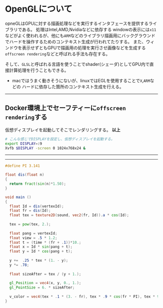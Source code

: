 # OpenGLについて

opneGLはGPUに対する描画処理などを実行するインタフェースを提供するライブラリである。
処理はIntel,AMD,Nvidiaなどに依存する
windowの表示には`x11`などがよく使われるが、他にも`ARM`などのライブラリ描画用にバックグラウンドでハードを操作するためのコンテキスト生成が行われてたりする。
また、ウィンドウを表示せずともGPUで描画用の処理を実行させ画像などを生成する
`offscreen rendering`などと呼ばれる手法も存在する。

そして、`GLSL`と呼ばれる言語を使うことでshader(シェーダ)としてGPU内で直接計算処理を行うこともできる。

- macではうまく動きそうにないが、linuxではEGLを使用することで`X`,`ARM`などの
  ハードに依存した箇所のコンテキスト生成を行える。

---

## Docker環境上でセーフティーに`offscreen rendering`する

仮想ディスプレイを起動してそこでレンダリングする。
**以上**

```sh
# こんな感じでDISPLAYを設定し、仮想ディスプレイを起動する。
export DISPLAY=:9
Xvfb $DISPLAY -screen 0 1024x768x24 &
```



---
---

```glsl
#define PI 3.141

float dis(float n) 
{ 
  return fract(sin(n)*1.50); 
}

void main () 
{
  float Id = dis(vertexId);
  float fr = dis(Id);
  float tex = texture2D(sound, vec2(fr, Id)).a * cos(Id);
  
  tex = pow(tex, 2.);
  
  float pang = vertexId;
  float view = .5 * 1.2;
  float t = (time * (fr + .1))*10.;
  float x = Id * sin(pang + t);
  float y = Id * cos(pang + t);
  
  y +=  .25 * tex * (1. - y);
  y *= .78;
  
  float sizeAfter = tex / (y + 1.);
  
  gl_Position = vec4(x, y, 0., 1.);
  gl_PointSize = 6. * sizeAfter;
  
  v_color = vec4(tex * .1 * (3. - fr), tex * .9 * cos(fr * PI), tex * 9., sizeAfter);
}
```
